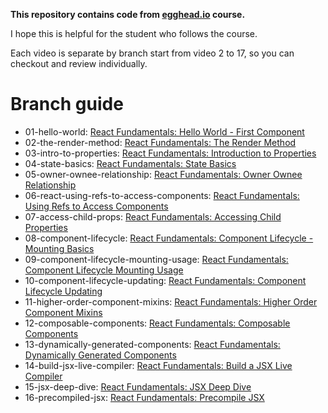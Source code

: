 **This repository contains code from [egghead.io](https://egghead.io/courses/react-fundamentals) course.**

I hope this is helpful for the student who follows the course.

Each video is separate by branch start from video 2 to 17, so you can checkout and review individually.

# Branch guide
   * 01-hello-world: [React Fundamentals: Hello World - First Component](https://egghead.io/lessons/react-hello-world-first-component)
   * 02-the-render-method: [React Fundamentals: The Render Method](https://egghead.io/lessons/react-the-render-method)
   * 03-intro-to-properties: [React Fundamentals: Introduction to Properties](https://egghead.io/lessons/react-introduction-to-properties)
   * 04-state-basics: [React Fundamentals: State Basics](https://egghead.io/lessons/react-state-basics)
   * 05-owner-ownee-relationship: [React Fundamentals: Owner Ownee Relationship](https://egghead.io/lessons/react-owner-ownee-relationship)
   * 06-react-using-refs-to-access-components: [React Fundamentals: Using Refs to Access Components](https://egghead.io/lessons/react-using-refs-to-access-components)
   * 07-access-child-props: [React Fundamentals: Accessing Child Properties](https://egghead.io/lessons/react-accessing-child-properties)
   * 08-component-lifecycle: [React Fundamentals: Component Lifecycle - Mounting Basics](https://egghead.io/lessons/react-component-lifecycle-mounting-basics)
   * 09-component-lifecycle-mounting-usage: [React Fundamentals: Component Lifecycle Mounting Usage](https://egghead.io/lessons/react-component-lifecycle-mounting-usage)
   * 10-component-lifecycle-updating: [React Fundamentals: Component Lifecycle Updating](https://egghead.io/lessons/react-component-lifecycle-updating)
   * 11-higher-order-component-mixins: [React Fundamentals: Higher Order Component Mixins](https://egghead.io/lessons/react-react-fundamentals-higher-order-components-replaces-mixins)
   * 12-composable-components: [React Fundamentals: Composable Components](https://egghead.io/lessons/react-composable-components)
   * 13-dynamically-generated-components: [React Fundamentals: Dynamically Generated Components](https://egghead.io/lessons/react-dynamically-generated-components)
   * 14-build-jsx-live-compiler: [React Fundamentals: Build a JSX Live Compiler](https://egghead.io/lessons/build-a-jsx-live-compiler)
   * 15-jsx-deep-dive: [React Fundamentals: JSX Deep Dive](https://egghead.io/lessons/jsx-deep-dive)
   * 16-precompiled-jsx: [React Fundamentals: Precompile JSX](https://egghead.io/lessons/precompile-jsx)